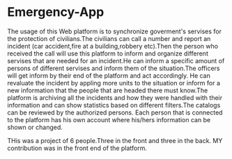 # Emergency-App

The usage of this Web platform is to synchronize goverment's servises for the protection of civilians.The
civilians can call a number and report an incident (car accident,fire at a building,robbery etc).Then the person 
who received the call will use this platform to inform and organize different servises that are needed for an 
incident.He can inform a specific amount of persons of different servises and inform them of the situation.The officers will
get inform by their end of the platform and act accordingly.
He can revaluate the incident by appling more units to the situation or inform for a new information
that the people that are headed there must know.The platform is archiving all the incidents and how they were handled 
with their information and can show statistics based on different filters.The catalogs can be reviewed by the 
authorized persons.
Each person that is connected to the platform has his own account where his/hers information can be shown or changed.


THis was a project of 6 people.Three in the front and three in the back.
MY contribution was in the front end of the platform.
